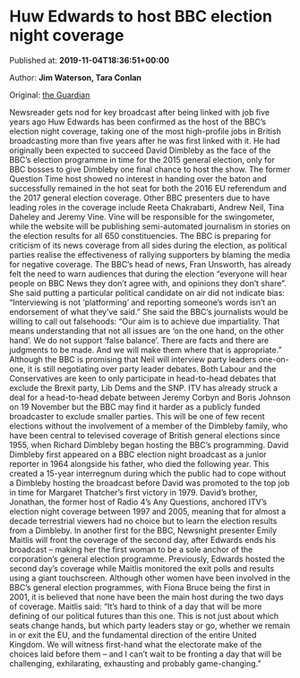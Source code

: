 
# Huw Edwards to host BBC election night coverage

Published at: **2019-11-04T18:36:51+00:00**

Author: **Jim Waterson, Tara Conlan**

Original: [the Guardian](https://www.theguardian.com/politics/2019/nov/04/huw-edwards-to-host-bbc-election-night-coverage)

Newsreader gets nod for key broadcast after being linked with job five years ago
Huw Edwards has been confirmed as the host of the BBC’s election night coverage, taking one of the most high-profile jobs in British broadcasting more than five years after he was first linked with it.
He had originally been expected to succeed David Dimbleby as the face of the BBC’s election programme in time for the 2015 general election, only for BBC bosses to give Dimbleby one final chance to host the show.
The former Question Time host showed no interest in handing over the baton and successfully remained in the hot seat for both the 2016 EU referendum and the 2017 general election coverage.
Other BBC presenters due to have leading roles in the coverage include Reeta Chakrabarti, Andrew Neil, Tina Daheley and Jeremy Vine. Vine will be responsible for the swingometer, while the website will be publishing semi-automated journalism in stories on the election results for all 650 constituencies.
The BBC is preparing for criticism of its news coverage from all sides during the election, as political parties realise the effectiveness of rallying supporters by blaming the media for negative coverage.
The BBC’s head of news, Fran Unsworth, has already felt the need to warn audiences that during the election “everyone will hear people on BBC News they don’t agree with, and opinions they don’t share”. She said putting a particular political candidate on air did not indicate bias: “Interviewing is not ‘platforming’ and reporting someone’s words isn’t an endorsement of what they’ve said.”
She said the BBC’s journalists would be willing to call out falsehoods: “Our aim is to achieve due impartiality. That means understanding that not all issues are ‘on the one hand, on the other hand’. We do not support ‘false balance’. There are facts and there are judgments to be made. And we will make them where that is appropriate.”
Although the BBC is promising that Neil will interview party leaders one-on-one, it is still negotiating over party leader debates. Both Labour and the Conservatives are keen to only participate in head-to-head debates that exclude the Brexit party, Lib Dems and the SNP.
ITV has already struck a deal for a head-to-head debate between Jeremy Corbyn and Boris Johnson on 19 November but the BBC may find it harder as a publicly funded broadcaster to exclude smaller parties.
This will be one of few recent elections without the involvement of a member of the Dimbleby family, who have been central to televised coverage of British general elections since 1955, when Richard Dimbleby began hosting the BBC’s programming.
David Dimbleby first appeared on a BBC election night broadcast as a junior reporter in 1964 alongside his father, who died the following year. This created a 15-year interregnum during which the public had to cope without a Dimbleby hosting the broadcast before David was promoted to the top job in time for Margaret Thatcher’s first victory in 1979.
David’s brother, Jonathan, the former host of Radio 4’s Any Questions, anchored ITV’s election night coverage between 1997 and 2005, meaning that for almost a decade terrestrial viewers had no choice but to learn the election results from a Dimbleby.
In another first for the BBC, Newsnight presenter Emily Maitlis will front the coverage of the second day, after Edwards ends his broadcast – making her the first woman to be a sole anchor of the corporation’s general election programme.
Previously, Edwards hosted the second day’s coverage while Maitlis monitored the exit polls and results using a giant touchscreen.
Although other women have been involved in the BBC’s general election programmes, with Fiona Bruce being the first in 2001, it is believed that none have been the main host during the two days of coverage.
Maitlis said: “It’s hard to think of a day that will be more defining of our political futures than this one. This is not just about which seats change hands, but which party leaders stay or go, whether we remain in or exit the EU, and the fundamental direction of the entire United Kingdom. We will witness first-hand what the electorate make of the choices laid before them – and I can’t wait to be fronting a day that will be challenging, exhilarating, exhausting and probably game-changing.”
